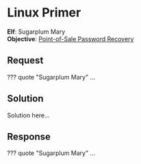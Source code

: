 # Linux Primer

**Elf**: Sugarplum Mary<br/>
**Objective**: [Point-of-Sale Password Recovery](../objectives/o3.md)


## Request

??? quote "Sugarplum Mary"
    ...


## Solution

Solution here...


## Response

??? quote "Sugarplum Mary"
    ...
